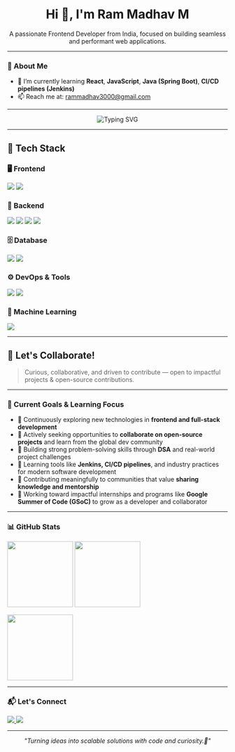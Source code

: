 <h1 align="center">Hi 👋, I'm Ram Madhav M</h1>

<p align="center">
A passionate Frontend Developer from India, focused on building seamless and performant web applications.
</p>

---

### 🚀 About Me

- 🌱 I’m currently learning **React**, **JavaScript**, **Java (Spring Boot)**, **CI/CD pipelines (Jenkins)**
- 📫 Reach me at: [rammadhav3000@gmail.com](mailto:rammadhav3000@gmail.com)

---

<p align="center">
  <img src="https://readme-typing-svg.demolab.com?font=Fira+Code&pause=1000&color=F7941D&width=435&lines=⚡ Building+tomorrow's+web,+today." alt="Typing SVG" />
</p>

---

## 🚀 Tech Stack

### 🖥️ Frontend
<p>
  <img src="https://img.shields.io/badge/JavaScript-F7DF1E?logo=javascript&logoColor=black&style=for-the-badge" />
  <img src="https://img.shields.io/badge/React-20232A?logo=react&logoColor=61DAFB&style=for-the-badge" />
</p>

### 🧠 Backend
<p>
  <img src="https://img.shields.io/badge/Java-ED8B00?logo=java&logoColor=white&style=for-the-badge" />
  <img src="https://img.shields.io/badge/Spring%20Boot-6DB33F?logo=springboot&logoColor=white&style=for-the-badge" />
  <img src="https://img.shields.io/badge/Node.js-339933?logo=nodedotjs&logoColor=white&style=for-the-badge" />
  <img src="https://img.shields.io/badge/Express.js-000000?logo=express&logoColor=white&style=for-the-badge" />
</p>

### 🗄️ Database
<p>
  <img src="https://img.shields.io/badge/MongoDB-47A248?logo=mongodb&logoColor=white&style=for-the-badge" />
  <img src="https://img.shields.io/badge/MySQL-4479A1?logo=mysql&logoColor=white&style=for-the-badge" />
</p>

### ⚙️ DevOps & Tools
<p>
  <img src="https://img.shields.io/badge/Jenkins-D24939?logo=jenkins&logoColor=white&style=for-the-badge" />
  <img src="https://img.shields.io/badge/Git-F05032?logo=git&logoColor=white&style=for-the-badge" />
</p>

### 🧪 Machine Learning
<p>
  <img src="https://img.shields.io/badge/TensorFlow-FF6F00?logo=tensorflow&logoColor=white&style=for-the-badge" />
</p>

---

## 🤝 Let's Collaborate!

> Curious, collaborative, and driven to contribute — open to impactful projects & open-source contributions.

---



### 🔭 Current Goals & Learning Focus

- 🌱 Continuously exploring new technologies in **frontend and full-stack development**
- 🤝 Actively seeking opportunities to **collaborate on open-source projects** and learn from the global dev community
- 🧠 Building strong problem-solving skills through **DSA** and real-world project challenges
- 🔧 Learning tools like **Jenkins, CI/CD pipelines**, and industry practices for modern software development
- 💬 Contributing meaningfully to communities that value **sharing knowledge and mentorship**
- 🚀 Working toward impactful internships and programs like **Google Summer of Code (GSoC)** to grow as a developer and collaborator

---

### 📊 GitHub Stats

<p align="left">
  <img src="https://github-readme-stats.vercel.app/api?username=Ram-madhav05&show_icons=true&theme=github_dark&count_private=true" height="150"/>
  <img src="https://github-readme-streak-stats.herokuapp.com/?user=Ram-madhav05&theme=github_dark" height="150"/>
</p>

<p align="left">
  <img src="https://github-readme-stats.vercel.app/api/top-langs/?username=Ram-madhav05&layout=compact&theme=github_dark" height="150"/>
</p>

---

### 📬 Let's Connect

<p align="left">
  <a href="https://www.linkedin.com/in/your-profile" target="_blank">
    <img src="https://img.shields.io/badge/LinkedIn-Connect-blue?style=for-the-badge&logo=linkedin" />
  </a>
  <a href="https://github.com/Ram-madhav05" target="_blank">
    <img src="https://img.shields.io/badge/GitHub-Follow-black?style=for-the-badge&logo=github" />
  </a>
</p>

---

<p align="center"><em>"Turning ideas into scalable solutions with code and curiosity.🚀"</em></p>
